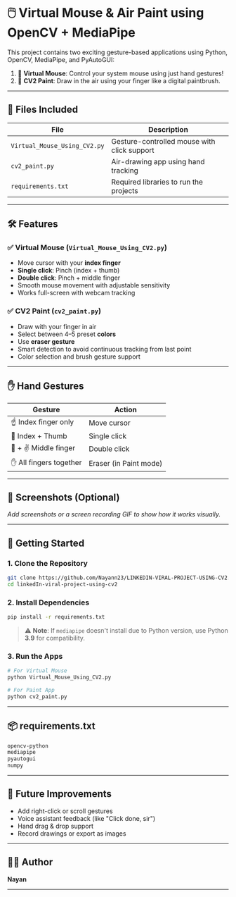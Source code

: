 # 🖱️ Virtual Mouse & Air Paint using OpenCV + MediaPipe

This project contains two exciting gesture-based applications using Python, OpenCV, MediaPipe, and PyAutoGUI:

1. 🎯 **Virtual Mouse**: Control your system mouse using just hand gestures!
2. 🎨 **CV2 Paint**: Draw in the air using your finger like a digital paintbrush.

---

## 📁 Files Included

| File                          | Description                                  |
|-------------------------------|----------------------------------------------|
| `Virtual_Mouse_Using_CV2.py` | Gesture-controlled mouse with click support  |
| `cv2_paint.py`               | Air-drawing app using hand tracking          |
| `requirements.txt`           | Required libraries to run the projects       |

---

## 🛠️ Features

### ✅ Virtual Mouse (`Virtual_Mouse_Using_CV2.py`)
- Move cursor with your **index finger**
- **Single click**: Pinch (index + thumb)
- **Double click**: Pinch + middle finger
- Smooth mouse movement with adjustable sensitivity
- Works full-screen with webcam tracking

### ✅ CV2 Paint (`cv2_paint.py`)
- Draw with your finger in air
- Select between 4–5 preset **colors**
- Use **eraser gesture**
- Smart detection to avoid continuous tracking from last point
- Color selection and brush gesture support

---

## ✋ Hand Gestures

| Gesture                       | Action                  |
|------------------------------|--------------------------|
| ☝️ Index finger only         | Move cursor              |
| 🤏 Index + Thumb             | Single click             |
| 🤏 + ✌️ Middle finger        | Double click             |
| ✋ All fingers together      | Eraser (in Paint mode)   |

---

## 📸 Screenshots (Optional)
_Add screenshots or a screen recording GIF to show how it works visually._

---

## 🚀 Getting Started

### 1. Clone the Repository
```bash
git clone https://github.com/Nayann23/LINKEDIN-VIRAL-PROJECT-USING-CV2.git
cd linkedIn-viral-project-using-cv2
```

### 2. Install Dependencies
```bash
pip install -r requirements.txt
```

> ⚠️ **Note**: If `mediapipe` doesn't install due to Python version, use Python **3.9** for compatibility.

### 3. Run the Apps
```bash
# For Virtual Mouse
python Virtual_Mouse_Using_CV2.py

# For Paint App
python cv2_paint.py
```

---

## 📦 requirements.txt

```txt
opencv-python
mediapipe
pyautogui
numpy
```

---

## 🧠 Future Improvements

- Add right-click or scroll gestures  
- Voice assistant feedback (like "Click done, sir")  
- Hand drag & drop support  
- Record drawings or export as images  

---

## 👨‍💻 Author

**Nayan**  

---
